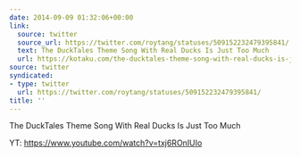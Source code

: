 ```yaml
---
date: 2014-09-09 01:32:06+00:00
link:
  source: twitter
  source_url: https://twitter.com/roytang/statuses/509152232479395841/
  text: The DuckTales Theme Song With Real Ducks Is Just Too Much
  url: https://kotaku.com/the-ducktales-theme-song-with-real-ducks-is-just-too-mu-1632233062
source: twitter
syndicated:
- type: twitter
  url: https://twitter.com/roytang/statuses/509152232479395841/
title: ''
---
```


The DuckTales Theme Song With Real Ducks Is Just Too Much

YT: https://www.youtube.com/watch?v=txj6ROnIUIo